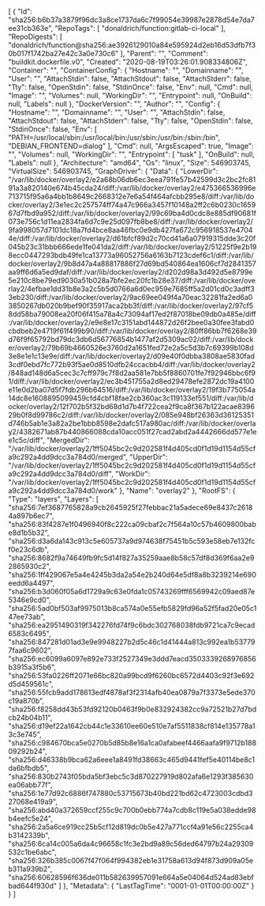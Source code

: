 [
  {
    "Id": "sha256:b6b37a3879f96dc3a8ce1737da6c7f99054e39987e2878d54e7da7ee31cb363e",
    "RepoTags": [
      "donaldrich/function:gitlab-ci-local"
    ],
    "RepoDigests": [
      "donaldrich/function@sha256:ae3926129010a84e595924d2eb16d53dfb7f30b017f1742ba27e42c3a0e730c6"
    ],
    "Parent": "",
    "Comment": "buildkit.dockerfile.v0",
    "Created": "2020-08-19T03:26:01.908334806Z",
    "Container": "",
    "ContainerConfig": {
      "Hostname": "",
      "Domainname": "",
      "User": "",
      "AttachStdin": false,
      "AttachStdout": false,
      "AttachStderr": false,
      "Tty": false,
      "OpenStdin": false,
      "StdinOnce": false,
      "Env": null,
      "Cmd": null,
      "Image": "",
      "Volumes": null,
      "WorkingDir": "",
      "Entrypoint": null,
      "OnBuild": null,
      "Labels": null
    },
    "DockerVersion": "",
    "Author": "",
    "Config": {
      "Hostname": "",
      "Domainname": "",
      "User": "",
      "AttachStdin": false,
      "AttachStdout": false,
      "AttachStderr": false,
      "Tty": false,
      "OpenStdin": false,
      "StdinOnce": false,
      "Env": [
        "PATH=/usr/local/sbin:/usr/local/bin:/usr/sbin:/usr/bin:/sbin:/bin",
        "DEBIAN_FRONTEND=dialog"
      ],
      "Cmd": null,
      "ArgsEscaped": true,
      "Image": "",
      "Volumes": null,
      "WorkingDir": "",
      "Entrypoint": [
        "tusk"
      ],
      "OnBuild": null,
      "Labels": null
    },
    "Architecture": "amd64",
    "Os": "linux",
    "Size": 546903745,
    "VirtualSize": 546903745,
    "GraphDriver": {
      "Data": {
        "LowerDir": "/var/lib/docker/overlay2/e2a68b06db6ec3eea791fe57b42599d3c2bc2fc8191a3a820140e674b45cda24/diff:/var/lib/docker/overlay2/e475366536996e713715f95a6a4bb1b8649c2668312e7e6a54f464afcbb295e8/diff:/var/lib/docker/overlay2/3e1ec2c257574ff74a47c966a3457f10148a2ff2c6b0230c165967d7fbd9a952/diff:/var/lib/docker/overlay2/99c69ba4d0cdc8e885df90681f073e756c1d11ea2834fa6d7c9e25d097fb8be8/diff:/var/lib/docker/overlay2/9fa998057d7101dc18a7fd4bce8aa46fbc0e9db427fa672c956918537e47044e/diff:/var/lib/docker/overlay2/d61bfcf89d2c70cd41a6a07919315dde3c20f045b23c31bbb666ede1fe041da2/diff:/var/lib/docker/overlay2/51225f9e2b198ecc0447293bdb49fe1ca13773a96052756a6163b7123cdef6c1/diff:/var/lib/docker/overlay2/9b8d47a4a88817886f27d69bd540864ea1606cf7d2841357aa9ff6d6a5ed9daf/diff:/var/lib/docker/overlay2/d202d98a3d492d5e8799e5e210c8be79ed9030a51b028a7bfe2ec20fc1b28e37/diff:/var/lib/docker/overlay2/4efbae1dd31b8e3a2c5b5d0766a6d0ec959e7685ff5a2d01cd0c3adff33eb230/diff:/var/lib/docker/overlay2/9ac69ee049f4a70eac32281fa2ed6a03850267db020b9bef90f35917aca2bb3f/diff:/var/lib/docker/overlay2/97cf58dd58ba79008ea20f06f415a78a4c73094af17ed2f87018be09db0a485e/diff:/var/lib/docker/overlay2/e9e8e17c3151abd144872d26f2bee0a30fee3fabd0cbdbeb2e4719f61f499b90/diff:/var/lib/docker/overlay2/80ff86bb7f6268e39d76f9f65792bd79dc3db6d56776854b1477af2d5309ac02/diff:/var/lib/docker/overlay2/79b69b4660526e3760d2a1651fed72e2a5c5d3b7c69399b108d3e8e1e1c13e9e/diff:/var/lib/docker/overlay2/d09e40f0dbba3808ae5830fad3cdf0ebd7fc772b93f5ae0d8510dfb24ccacbb4/diff:/var/lib/docker/overlay2/848ad148d6a5cec3c7cff979c7f8d2aa581e7bb5f8860701fe7f92946bbc6f91/diff:/var/lib/docker/overlay2/ec3b451755a2d8ed29478efe2872dc19a4100e11e0d2ba07d5f7fdb296b64516/diff:/var/lib/docker/overlay2/19f3b775054a14dc8e1608895099459cfd4cbf18fae2cb360ac3c119133ef551/diff:/var/lib/docker/overlay2/12f702b5f32bd68d1d7b4f722cea2f9ca8f367b122acae839629b0f8d99786c2/diff:/var/lib/docker/overlay2/085e948bf26363d36125351d746b5ab1e3a82a2be1bbb8598e2dafc517a980ac/diff:/var/lib/docker/overlay2/4382671ab87b440866088cda10acc051f27cad2abd2a4442666dd577e1ee1c5c/diff",
        "MergedDir": "/var/lib/docker/overlay2/1ff5045bc2c9d202581f4d405cd0f1d19d1154d55cfa9c292a4dd9dcc3a784d0/merged",
        "UpperDir": "/var/lib/docker/overlay2/1ff5045bc2c9d202581f4d405cd0f1d19d1154d55cfa9c292a4dd9dcc3a784d0/diff",
        "WorkDir": "/var/lib/docker/overlay2/1ff5045bc2c9d202581f4d405cd0f1d19d1154d55cfa9c292a4dd9dcc3a784d0/work"
      },
      "Name": "overlay2"
    },
    "RootFS": {
      "Type": "layers",
      "Layers": [
        "sha256:7ef3687765828a9cb2645925f27febbac21a5adece69e8437c26184a897b6ec7",
        "sha256:83f4287e1f0496940f8c222ca09cbaf2c7f564a10c57b4609800babe8d1b5b32",
        "sha256:d3a6da143c913c5e605737a9d974638f75451b5c593e58eb7e132fcf0e23c6db",
        "sha256:8682f9a74649fb9fc5d14f827a35259aae8b58c57df8d369f6aa2e92865930c2",
        "sha256:1ff429067e5a4e4245b3da2a54e2b240d64e5df8a8b3239214e690eedd6a4497",
        "sha256:b3d060f05a6d1729a9c63e0fda1c05743269fff6569942c09aed87e5346e9cd0",
        "sha256:5ad0bf503af9975013b8ca574a0e55efb5829fd96a52f5fad20e05c147ee73ab",
        "sha256:ea2951490319f342276fd74f9c6bdc302768038fdb9721ca7c9ecad6583c6495",
        "sha256:847281d01ad3e9e9948227b2d5c46c1d41444a813c992ea1b537797faa6c9602",
        "sha256:ec6099a6097e892e733f2527349e3ddd7eacd3503339268976856b3915a3f5b6",
        "sha256:53fa0226ff2071e66bc820a99bcd9f6260bc6572d4403c92f3e692d5d459561c",
        "sha256:55fcb9add178613edf4878af3f2314afb40ea0879a7f3373e5ede370c19a870b",
        "sha256:f8258dd43b53fd92120b0463f9b0e832924382cc9a72521b27d7bdcb24b04b11",
        "sha256:d19ef22a1642cb44c1e33610ee60e510e7af5511838cf814e135778a13c3e745",
        "sha256:c984670bca5e0270b5d85b8e16a1ca0afabeef4466aafa9f9712b18809292b24",
        "sha256:d46338b9bca62a6eee1a8491fd38663c465d9441fef5e40114be8c1da6bfbdb5",
        "sha256:830b2743f05bda5bf3ebc5c3d870227919d802afa6e1293f385630ea06abb77f",
        "sha256:1e77d92c6886f747880c53715673b40bd221bd62c4723003cdbd327068e419a9",
        "sha256:abd40a372659ccf255c9c700b0ebb774a7cdb8c119e5a038edde98b4eefc5e24",
        "sha256:2a5a6ce919cc25b5cf12d819dc0b5e427a771ccf4a91e56c2255ca4b3142339b",
        "sha256:6ca14c005a6da4c96658c1fc3e2bd9a89c56ded64797b24a29309532c1be6abc",
        "sha256:326b385c0067f47f064f994382eb1e31758a613d94f873d909a05eb311a939b2",
        "sha256:60628596f636de011b582639957091e664a5e04064d524ad83ebfbad644f930d"
      ]
    },
    "Metadata": {
      "LastTagTime": "0001-01-01T00:00:00Z"
    }
  }
]
